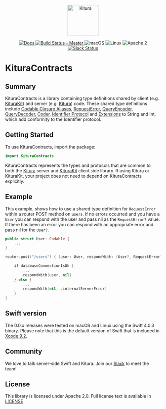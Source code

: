 <p align="center">
<a href="http://kitura.io/">
<img src="https://raw.githubusercontent.com/IBM-Swift/Kitura/master/Sources/Kitura/resources/kitura-bird.svg?sanitize=true" height="100" alt="Kitura">
</a>
</p>


<p align="center">
<a href="http://www.kitura.io/">
<img src="https://img.shields.io/badge/docs-kitura.io-1FBCE4.svg" alt="Docs">
</a>
<a href="https://travis-ci.org/IBM-Swift/KituraContracts">
<img src="https://travis-ci.org/IBM-Swift/KituraContracts.svg?branch=master" alt="Build Status - Master">
</a>
<img src="https://img.shields.io/badge/os-macOS-green.svg?style=flat" alt="macOS">
<img src="https://img.shields.io/badge/os-linux-green.svg?style=flat" alt="Linux">
<img src="https://img.shields.io/badge/license-Apache2-blue.svg?style=flat" alt="Apache 2">
<a href="http://swift-at-ibm-slack.mybluemix.net/">
<img src="http://swift-at-ibm-slack.mybluemix.net/badge.svg" alt="Slack Status">
</a>
</p>

# KituraContracts

## Summary

KituraContracts is a library containing type definitions shared by client (e.g. [KituraKit](https://ibm-swift.github.io/KituraKit/)) and server (e.g. [Kitura](https://ibm-swift.github.io/Kitura)) code. These shared type definitions include [Codable Closure Aliases](https://ibm-swift.github.io/KituraContracts/Typealiases.html), [RequestError](https://ibm-swift.github.io/KituraContracts/Structs/RequestError.html), [QueryEncoder](https://ibm-swift.github.io/KituraContracts/Classes/QueryEncoder.html), [QueryDecoder](https://ibm-swift.github.io/KituraContracts/Classes/QueryDecoder.html), [Coder](https://ibm-swift.github.io/KituraContracts/Classes/Coder.html), [Identifier Protocol](https://ibm-swift.github.io/KituraContracts/Protocols/Identifier.html#/s:15KituraContracts10IdentifierP5valueSSv) and [Extensions](https://ibm-swift.github.io/KituraContracts/Extensions.html#/s:SS) to String and Int, which add conformity to the Identifier protocol.

## Getting Started

To use KituraContracts, import the package:

````swift
import KituraContracts
````

KituraContracts represents the types and protocols that are common to both the [Kitura](https://github.com/IBM-Swift/Kitura) server and [KituraKit](https://github.com/IBM-Swift/KituraKit) client side library. If using Kitura or KituraKit, your project does not need to depend on KituraContracts explicitly.

## Example

This example, shows how to use a shared type definition for `RequestError` within a router POST method on `users`. If no errors occurred and you have a `User` you can respond with the user and pass nil as the `RequestError?` value. If there has been an error you can respond with an appropriate error and pass nil for the `User?`.

````swift
public struct User: Codable {
    ...
}

router.post("/users") { (user: User, respondWith: (User?, RequestError?) -> Void) in

    if databaseConnectionIsOk {
        ...
        respondWith(user, nil)
    } else {
        ...
        respondWith(nil, .internalServerError)
    }
}
````

## Swift version

The 0.0.x releases were tested on macOS and Linux using the Swift 4.0.3 binary. Please note that this is the default version of Swift that is included in [Xcode 9.2](https://developer.apple.com/xcode/).

## Community

We love to talk server-side Swift and Kitura. Join our [Slack](http://swift-at-ibm-slack.mybluemix.net/) to meet the team!

## License

This library is licensed under Apache 2.0. Full license text is available in [LICENSE](https://github.com/IBM-Swift/KituraContracts/blob/master/LICENSE)
